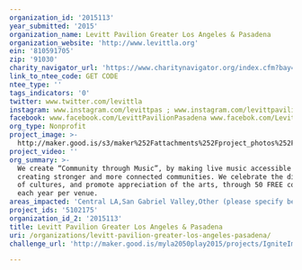```yaml
---
organization_id: '2015113'
year_submitted: '2015'
organization_name: Levitt Pavilion Greater Los Angeles & Pasadena
organization_website: 'http://www.levittla.org'
ein: '810591705'
zip: '91030'
charity_navigator_url: 'https://www.charitynavigator.org/index.cfm?bay=search.profile&ein=810591705'
link_to_ntee_code: GET CODE
ntee_type: ''
tags_indicators: '0'
twitter: www.twitter.com/levittla
instagram: www.instagram.com/levittpas ; www.instagram.com/levittpavilionlosangeles
facebook: www.facebook.com/LevittPavilionPasadena www.facebok.com/LevittPavilionMacPark
org_type: Nonprofit
project_image: >-
  http://maker.good.is/s3/maker%252Fattachments%252Fproject_photos%252Fimages%252F23665%252Fdisplay%252FLevitt_LA_Silk_Road-285-2080542528-O.jpg=c570x385
project_video: ''
org_summary: >-
  We create “Community through Music”, by making live music accessible to all,
  creating stronger and more connected communities. We celebrate the diversity
  of cultures, and promote appreciation of the arts, through 50 FREE concerts
  each year per venue.
areas_impacted: 'Central LA,San Gabriel Valley,Other (please specify below):'
project_ids: '5102175'
organization_id_2: '2015113'
title: Levitt Pavilion Greater Los Angeles & Pasadena
uri: /organizations/levitt-pavilion-greater-los-angeles-pasadena/
challenge_url: 'http://maker.good.is/myla2050play2015/projects/IgniteImagination.html'

---
```

